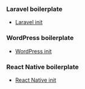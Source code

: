 
### Laravel boilerplate
- [Laravel init](https://github.com/ColoredCow/laravel-init)

### WordPress boilerplate
- [WordPress init](https://github.com/ColoredCow/wordpress-init)

### React Native boilerplate
- [React Native init](https://github.com/ColoredCow/reactnative-init)